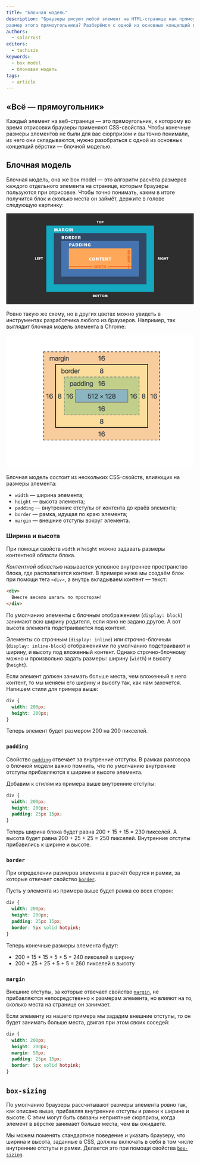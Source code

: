 ```yaml
---
title: "Блочная модель"
description: "Браузеры рисуют любой элемент на HTML-странице как прямоугольник. Из чего складывается
размер этого прямоугольника? Разберёмся с одной из основных концепций вёрстки."
authors:
  - solarrust
editors:
  - tachisis
keywords:
  - box model
  - блоковая модель
tags:
  - article
---
```


## «Всё — прямоугольник»

Каждый элемент на веб-странице — это прямоугольник, к которому во время отрисовки браузеры применяют CSS-свойства. Чтобы конечные размеры элементов не были для вас сюрпризом и вы точно понимали, из чего они складываются, нужно разобраться с одной из основных концепций вёрстки — блочной моделью.

## Блочная модель

Блочная модель, она же box model — это алгоритм расчёта размеров каждого отдельного элемента на странице, которым браузеры пользуются при отрисовке. Чтобы точно понимать, каким в итоге получится блок и сколько места он займёт, держите в голове следующую картинку:

![Схематичное изображение блочной модели](images/box-model.png)

Ровно такую же схему, но в других цветах можно увидеть в инструментах разработчика любого из браузеров. Например, так выглядит блочная модель элемента в Chrome:

![Скриншот блочной модели из инструментов разработчика браузера Chrome](images/box-model-chrome.png)

Блочная модель состоит из нескольких CSS-свойств, влияющих на размеры элемента:

- `width` — ширина элемента;
- `height` — высота элемента;
- `padding` — внутренние отступы от контента до краёв элемента;
- `border` — рамка, идущая по краю элемента;
- `margin` — внешние отступы вокруг элемента.

### Ширина и высота

При помощи свойств `width` и `height` можно задавать размеры контентной области блока.

_Контентной областью_ называется условное внутреннее пространство блока, где располагается контент. В примере ниже мы создаём блок при помощи тега `<div>`, а внутрь вкладываем контент — текст:

```html
<div>
  Вместе весело шагать по просторам!
</div>
```

По умолчанию элементы с блочным отображением (`display: block`) занимают всю ширину родителя, если явно не задано другое. А вот высота элемента подстраивается под контент.

Элементы со строчным (`display: inline`) или строчно-блочным (`display: inline-block`) отображениями по умолчанию подстраивают и ширину, и высоту под вложенный контент. Однако строчно-блочному можно и произвольно задать размеры: ширину (`width`) и высоту (`height`).

Если элемент должен занимать больше места, чем вложенный в него контент, то мы меняем его ширину и высоту так, как нам захочется. Напишем стили для примера выше:

```css
div {
  width: 200px;
  height: 200px;
}
```

Теперь элемент будет размером 200 на 200 пикселей.

### `padding`

Свойство [`padding`](/css/padding) отвечает за внутренние отступы. В рамках разговора о блочной модели важно помнить, что по умолчанию внутренние отступы прибавляются к ширине и высоте элемента.

Добавим к стилям из примера выше внутренние отступы:

```css
div {
  width: 200px;
  height: 200px;
  padding: 25px 15px;
}
```

Теперь ширина блока будет равна 200 + 15 + 15 = 230 пикселей. А высота будет равна 200 + 25 + 25 = 250 пикселей. Внутренние отступы прибавились к ширине и высоте.

### `border`

При определении размеров элемента в расчёт берутся и рамки, за которые отвечает свойство [`border`](/css/border).

Пусть у элемента из примера выше будет рамка со всех сторон:

```css
div {
  width: 200px;
  height: 200px;
  padding: 25px 15px;
  border: 5px solid hotpink;
}
```

Теперь конечные размеры элемента будут:

- 200 + 15 + 15 + 5 + 5 = 240 пикселей в ширину
- 200 + 25 + 25 + 5 + 5 = 260 пикселей в высоту

### `margin`

Внешние отступы, за которые отвечает свойство [`margin`](/css/margin), не прибавляются непосредственно к размерам элемента, но влияют на то, сколько места на странице он занимает.

Если элементу из нашего примера мы зададим внешние отступы, то он будет занимать больше места, двигая при этом своих соседей:

```css
div {
  width: 200px;
  height: 200px;
  margin: 50px;
  padding: 25px 15px;
  border: 5px solid hotpink;
}
```

## `box-sizing`

По умолчанию браузеры рассчитывают размеры элемента ровно так, как описано выше, прибавляя внутренние отступы и рамки к ширине и высоте. С этим могут быть связаны неприятные сюрпризы, когда элемент в вёрстке занимает больше места, чем вы ожидаете.

Мы можем поменять стандартное поведение и указать браузеру, что ширина и высота, заданные в CSS, должны включать в себя в том числе внутренние отступы и рамки. Делается это при помощи свойства [`box-sizing`](/css/box-sizing).
